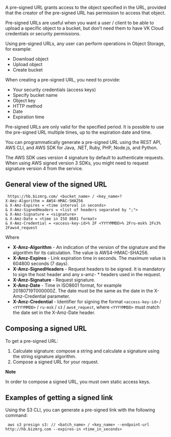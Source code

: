 A pre-signed URL grants access to the object specified in the URL, provided that the creator of the pre-signed URL has permission to access that object.

Pre-signed URLs are useful when you want a user / client to be able to upload a specific object to a bucket, but don't need them to have VK Cloud credentials or security permissions.

Using pre-signed URLs, any user can perform operations in Object Storage, for example:

- Download object
- Upload object
- Create bucket

When creating a pre-signed URL, you need to provide:

- Your security credentials (access keys)
- Specify bucket name
- Object key
- HTTP method
- Date
- Expiration time

Pre-signed URLs are only valid for the specified period. It is possible to use the pre-signed URL multiple times, up to the expiration date and time.

<info>

You can programmatically generate a pre-signed URL using the REST API, AWS CLI, and AWS SDK for Java, .NET, Ruby, PHP, Node.js, and Python.

</info>

The AWS SDK uses version 4 signature by default to authenticate requests. When using AWS signed version 3 SDKs, you might need to request signature version 4 from the service.

## General view of the signed URL

```
 https://hb.bizmrg.com/ <bucket_name> / <key_name>?
X-Amz-Algorithm = AWS4-HMAC-SHA256
& X-Amz-Expires = <time interval in seconds>
& X-Amz-SignedHeaders = <list of headers separated by ";">
& X-Amz-Signature = <signature>
& X-Amz-Date = <time in ISO 8601 format>
& X-Amz-Credential = <access-key-id>% 2F <YYYYMMDD>% 2Fru-msk% 2Fs3% 2Faws4_request
```

Where

- **X-Amz-Algorithm** - An indication of the version of the signature and the algorithm for its calculation. The value is AWS4-HMAC-SHA256.
- **X-Amz-Expires** - Link expiration time in seconds. The maximum value is 604800 seconds (7 days).
- **X-Amz-SignedHeaders** - Request headers to be signed. It is mandatory to sign the host header and any x-amz- \* headers used in the request.
- **X-Amz-Signature** - Request signature.
- **X-Amz-Date** - Time in ISO8601 format, for example 20180719T000000Z. The date must be the same as the date in the X-Amz-Credential parameter.
- **X-Amz-Credential** - Identifier for signing the format `<access-key-id>` / `<YYYYMMDD>` / `ru-msk` / `s3` / `aws4_request`, where `<YYYYMMDD>` must match the date set in the X-Amz-Date header.

## Composing a signed URL

To get a pre-signed URL:

1.  Calculate signature: compose a string and calculate a signature using the string signature algorithm.
2.  Compose a signed URL for your request.

**Note**

In order to compose a signed URL, you must own static access keys.

## Examples of getting a signed link

Using the S3 CLI, you can generate a pre-signed link with the following command:

```
 aws s3 presign s3: // <batch_name> / <key_name> --endpoint-url http://hb.bizmrg.com --expires-in <time_in_seconds>
```
